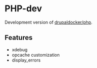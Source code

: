 # PHP-dev

Development version of [drupaldocker/php](docs/images/PHP.md).

## Features

- xdebug
- opcache customization
- display_errors

